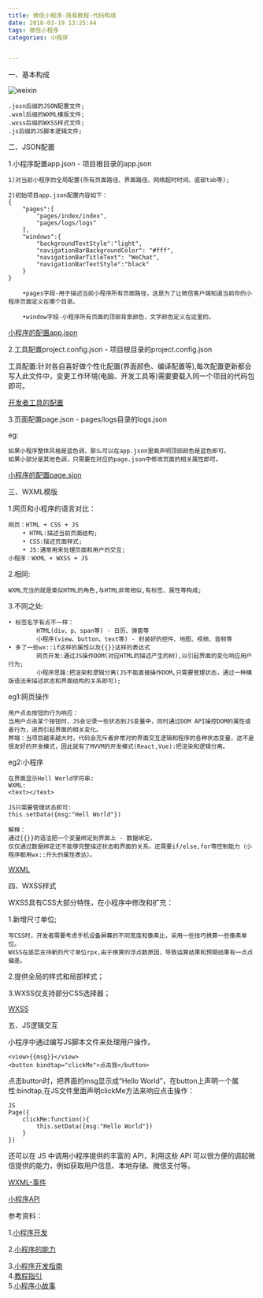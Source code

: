 ```yaml
---
title: 微信小程序-简易教程-代码构成
date: 2018-03-19 13:25:44
tags: 微信小程序
categories: 小程序


---
```


一、基本构成

![weixin](weixin.png)

	.josn后缀的JSON配置文件;
	.wxml后缀的WXML模版文件;
	.wxss后缀的WXSS样式文件;
	.js后缀的JS脚本逻辑文件;

二、JSON配置

1.小程序配置app.json - 项目根目录的app.json
	
	1)对当前小程序的全局配置(所有页面路径、界面路径、网络超时时间、底部tab等);
	
	2)初始项目app.json配置内容如下：
	{
		"pages":[
			"pages/index/index",
			"pages/logs/logs"
		],
		"windows":{
			"backgroundTextStyle":"light",
		    "navigationBarBackgroundColor": "#fff",
		    "navigationBarTitleText": "WeChat",
		    "navigationBarTextStyle":"black"
		}
	}
		
		•pages字段-用于描述当前小程序所有页面路径，这是为了让微信客户端知道当前你的小程序页面定义在哪个目录。
		
		•window字段-小程序所有页面的顶部背景颜色，文字颜色定义在这里的。
[小程序的配置app.json](https://mp.weixin.qq.com/debug/wxadoc/dev/framework/config.html)

2.工具配置project.config.json - 项目根目录的project.config.json

工具配置:针对各自喜好做个性化配置(界面颜色、编译配置等),每次配置更新都会写入此文件中，变更工作环境(电脑、开发工具等)需要要载入同一个项目的代码包即可。

[开发者工具的配置](https://mp.weixin.qq.com/debug/wxadoc/dev/devtools/edit.html#自动补全)

3.页面配置page.json -  pages/logs目录的logs.json

eg:
	
	如果小程序整体风格是蓝色调，那么可以在app.json里面声明顶部颜色是蓝色即可。
	如果小部分是其他色调，只需要在对应的page.json中修改页面的相关属性即可。
	
[小程序的配置page.sjon](https://mp.weixin.qq.com/debug/wxadoc/dev/framework/config.html)

三、WXML模版

1.网页和小程序的语言对比：

	网页：HTML + CSS + JS
		• HTML:描述当前页面结构;
		• CSS:描述页面样式;
		• JS:通常用来处理页面和用户的交互;
	小程序：WXML + WXSS + JS
2.相同:

	WXML充当的就是类似HTML的角色,与HTML非常相似,有标签、属性等构成;
3.不同之处:
	
	• 标签名字有点不一样：
			HTML(div、p、span等) - 日历、弹窗等
			小程序(view、button、text等) - 封装好的控件、地图、视频、音频等
	• 多了一些wx::if这样的属性以及{{}}这样的表达式
			网页开发:通过JS操作DOM(对应HTML的描述产生的树),以引起界面的变化响应用户行为;
			小程序思路:把渲染和逻辑分离(JS不能直接操作DOM,只需要管理状态，通过一种模版语法来描述状态和界面结构的关系即可);
			
	
eg1:网页操作

	用户点击按钮的行为响应：
	当用户点击某个按钮时，JS会记录一些状态到JS变量中，同时通过DOM API操控DOM的属性或者行为，进而引起界面的相关变化。
	弊端：当项目越来越大时，代码会充斥着非常对的界面交互逻辑和程序的各种状态变量，这不是很友好的开发模式，因此就有了MVVM的开发模式(React,Vue):把渲染和逻辑分离。
	
eg2:小程序

	在界面显示Hell World字符串:
	WXML:
	<text></text>
	
	JS只需要管理状态即可:
	this.setData({msg:"Hell World"})
	
	解释：
	通过{{}}的语法把一个变量绑定到界面上 - 数据绑定。
	仅仅通过数据绑定还不能够完整描述状态和界面的关系，还需要if/else,for等控制能力（小程序都用wx::开头的属性表达）。
[WXML](https://mp.weixin.qq.com/debug/wxadoc/dev/framework/view/wxml/)
	
四、WXSS样式

WXSS具有CSS大部分特性，在小程序中修改和扩充：
	
1.新增尺寸单位;

	写CSS时，开发者需要考虑手机设备屏幕的不同宽度和像素比，采用一些技巧换算一些像素单位。
	WXSS在底层支持新的尺寸单位rpx,由于换算的浮点数原因，导致运算结果和预期结果有一点点偏差。
2.提供全局的样式和局部样式；

3.WXSS仅支持部分CSS选择器；

[WXSS](https://mp.weixin.qq.com/debug/wxadoc/dev/framework/view/wxss.html)

五、JS逻辑交互

小程序中通过编写JS脚本文件来处理用户操作。

	<view>{{msg}}</view>
	<button bindtap="clickMe">点击我</button>

点击button时，把界面的msg显示成“Hello World”，在button上声明一个属性:bindtap,在JS文件里面声明clickMe方法来响应点击操作：

	JS
	Page({
		clickMe:function(){
			this.setData({msg:"Hello World"})
		}
	})

还可以在 JS 中调用小程序提供的丰富的 API，利用这些 API 可以很方便的调起微信提供的能力，例如获取用户信息、本地存储、微信支付等。


[WXML-事件](https://mp.weixin.qq.com/debug/wxadoc/dev/framework/view/wxml/event.html)

[小程序API](https://mp.weixin.qq.com/debug/wxadoc/dev/api/)

参考资料：

1.[小程序开发](https://mp.weixin.qq.com/debug/wxadoc/dev/)

2.[小程序的能力](https://mp.weixin.qq.com/debug/wxadoc/dev/quickstart/basic/framework.html)

3.[小程序开发指南](https://developers.weixin.qq.com/ebook?action=get_post_info&token=935589521&volumn=1&lang=zh_CN&book=miniprogram&docid=0008aeea9a8978ab0086a685851c0a)	  
4.[教程指引](https://developers.weixin.qq.com/home?action=get_specific_blog_list&lang=zh_CN&token=1547285562&blogcategory=4)		
5.[小程序小故事](https://developers.weixin.qq.com/home?action=get_specific_blog_list&lang=zh_CN&token=1547285562&blogcategory=512)